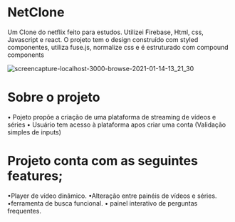 # NetClone
Um Clone do netflix feito para estudos. Utilizei Firebase, Html, css, Javascript e react. O projeto tem o design construído com styled componentes, utiliza fuse.js, normalize css e é estruturado com compound components

![screencapture-localhost-3000-browse-2021-01-14-13_21_30](https://user-images.githubusercontent.com/68382630/104618530-98348400-566b-11eb-82f7-75ef62d2d2b0.png)

# Sobre o projeto

&#8226; Pojeto propõe a criação de uma plataforma de streaming de vídeos e séries
&#8226; Usuário tem acesso à plataforma apos criar uma conta (Validação simples de inputs)

# Projeto conta com as seguintes features;

  &#8226;Player de vídeo dinâmico.
  &#8226;Alteração entre painéis de vídeos e séries.
  &#8226;ferramenta de busca funcional.
  &#8226; painel interativo de perguntas frequentes.
  
